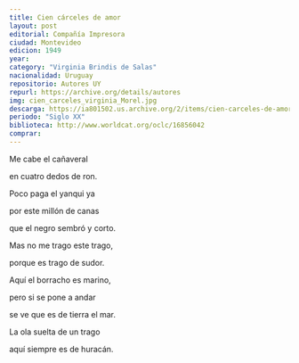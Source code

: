 ```yaml
---
title: Cien cárceles de amor
layout: post
editorial: Compañía Impresora
ciudad: Montevideo
edicion: 1949 
year:
category: "Virginia Brindis de Salas"
nacionalidad: Uruguay
repositorio: Autores UY
repurl: https://archive.org/details/autores
img: cien_carceles_virginia_Morel.jpg
descarga: https://ia801502.us.archive.org/2/items/cien-carceles-de-amor-virginia-brindis-de-salas/Cien%20c%C3%A1rceles%20de%20amor%20-%20Virginia%20Brindis%20de%20Salas.pdf
periodo: "Siglo XX"
biblioteca: http://www.worldcat.org/oclc/16856042
comprar: 
---
```

 

Me cabe el cañaveral
 
en cuatro dedos de ron.
 
Poco paga el yanqui ya
 
por este millón de canas
 
que el negro sembró y corto.
 
Mas no me trago este trago,

porque es trago de sudor.
 
Aquí el borracho es marino,
 
pero si se pone a andar
 
se ve que es de tierra el mar.
 
La ola suelta de un trago
 
aquí siempre es de huracán.